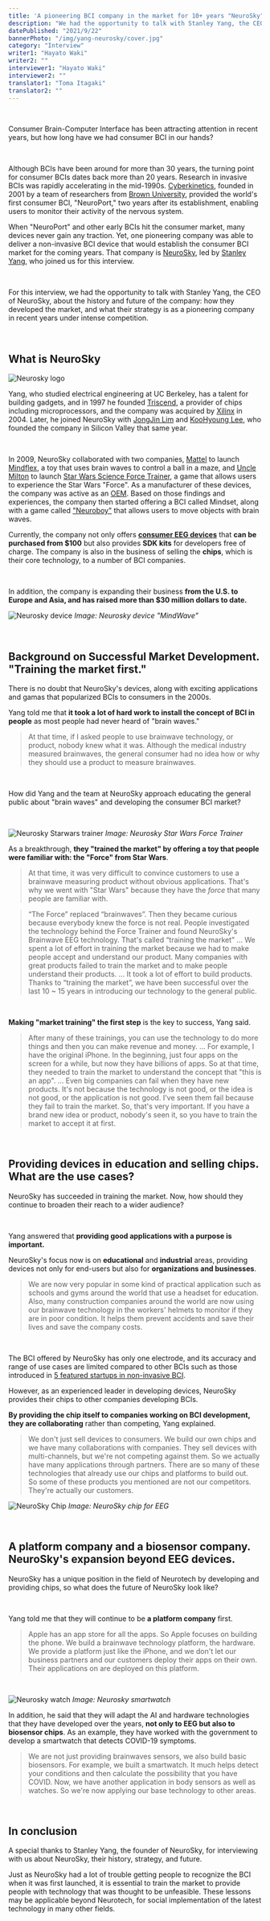 ```yaml
---
title: 'A pioneering BCI company in the market for 10+ years "NeuroSky" | Stanley Yang'
description: "We had the opportunity to talk with Stanley Yang, the CEO of NeuroSky, a company that has been pioneering the Neurotech market for more than 10 years, about the history and future of the company: how they developed the market, and what their strategy is as a pioneering company in recent years under intense competition."
datePublished: "2021/9/22"
bannerPhoto: "/img/yang-neurosky/cover.jpg"
category: "Interview"
writer1: "Hayato Waki"
writer2: ""
interviewer1: "Hayato Waki"
interviewer2: ""
translator1: "Toma Itagaki"
translator2: ""
---
```


&nbsp;

Consumer Brain-Computer Interface has been attracting attention in recent years, but how long have we had consumer BCI in our hands?

&nbsp;

Although BCIs have been around for more than 30 years, the turning point for consumer BCIs dates back more than 20 years. Research in invasive BCIs was rapidly accelerating in the mid-1990s. [Cyberkinetics](https://www.braingate.org/), founded in 2001 by a team of researchers from [Brown University](https://www.brown.edu/), provided the world's first consumer BCI, "NeuroPort," two years after its establishment, enabling users to monitor their activity of the nervous system.

When "NeuroPort" and other early BCIs hit the consumer market, many devices never gain any traction. Yet, one pioneering company was able to deliver a non-invasive BCI device that would establish the consumer BCI market for the coming years. That company is [NeuroSky](http://neurosky.com/), led by [Stanley Yang](https://www.linkedin.com/in/stanley-yang-8173602/), who joined us for this interview.

&nbsp;

For this interview, we had the opportunity to talk with Stanley Yang, the CEO of NeuroSky, about the history and future of the company: how they developed the market, and what their strategy is as a pioneering company in recent years under intense competition.

&nbsp;

## What is NeuroSky

![Neurosky logo](https://www.neurosky.jp/wp-content/uploads/2019/05/ns_logo_480.png)

Yang, who studied electrical engineering at UC Berkeley, has a talent for building gadgets, and in 1997 he founded [Triscend](https://www.crunchbase.com/organization/triscend), a provider of chips including microprocessors, and the company was acquired by [Xilinx](https://www.crunchbase.com/organization/xilinx) in 2004. Later, he joined NeuroSky with [JongJin Lim](https://www.linkedin.com/in/jongjin-lim-b740a11a/) and [KooHyoung Lee](https://www.linkedin.com/in/koohyoung-lee-5742176/), who founded the company in Silicon Valley that same year.

&nbsp;

In 2009, NeuroSky collaborated with two companies, [Mattel](https://en.wikipedia.org/wiki/Mattel) to launch [Mindflex](https://en.wikipedia.org/wiki/Mindflex), a toy that uses brain waves to control a ball in a maze, and [Uncle Milton](https://www.unclemilton.com/) to launch [Star Wars Science Force Trainer](https://en.wikipedia.org/wiki/Force_Trainer), a game that allows users to experience the Star Wars "Force". As a manufacturer of these devices, the company was active as an [OEM](https://en.wikipedia.org/wiki/Original_equipment_manufacturer). Based on those findings and experiences, the company then started offering a BCI called Mindset, along with a game called ["Neuroboy"](https://store.neurosky.com/products/the-adventures-of-neuroboy-bci-technology-demo) that allows users to move objects with brain waves.

Currently, the company not only offers **[consumer EEG devices](https://store.neurosky.com/)** that **can be purchased from $100** but also provides **SDK kits** for developers free of charge. The company is also in the business of selling the **chips**, which is their core technology, to a number of BCI companies.

&nbsp;

In addition, the company is expanding their business **from the U.S. to Europe and Asia, and has raised more than $30 million dollars to date.**

![Neurosky device](https://puzzlebox.io/wp-content/uploads/2013/11/mwm_headset_23.jpg)
_Image: Neurosky device "MindWave"_

&nbsp;

## Background on Successful Market Development. "Training the market first."

There is no doubt that NeuroSky's devices, along with exciting applications and gamas that popularized BCIs to consumers in the 2000s.

Yang told me that **it took a lot of hard work to install the concept of BCI in people** as most people had never heard of "brain waves."

> At that time, if I asked people to use brainwave technology, or product, nobody knew what it was.
> Although the medical industry measured brainwaves, the general consumer had no idea how or why they should use a product to measure brainwaves.

&nbsp;

How did Yang and the team at NeuroSky approach educating the general public about "brain waves" and developing the consumer BCI market?

&nbsp;

![Neurosky Starwars trainer](https://blogofwishes.com/wp-content/uploads/2010/04/star-wars-force-trainer-brain-controlled-toy.jpg)
_Image: Neurosky Star Wars Force Trainer_

As a breakthrough, **they "trained the market" by offering a toy that people were familiar with: the "Force" from Star Wars**.

> At that time, it was very difficult to convince customers to use a brainwave measuring product without obvious applications.
> That's why we went with "Star Wars" because they have the _force_ that many people are familiar with.

> “The Force” replaced “brainwaves”. Then they became curious because everybody knew the force is not real. People investigated the technology behind the Force Trainer and found NeuroSky's Brainwave EEG technology.
> That's called “training the market”
> ...
> We spent a lot of effort in training the market because we had to make people accept and understand our product. Many companies with great products failed to train the market and to make people understand their products.
> ...
> It took a lot of effort to build products. Thanks to “training the market”, we have been successful over the last 10 ~ 15 years in introducing our technology to the general public.

&nbsp;

**Making "market training" the first step** is the key to success, Yang said.

> After many of these trainings, you can use the technology to do more things and then you can make revenue and money.
> ...
> For example, I have the original iPhone. In the beginning, just four apps on the screen for a while, but now they have billions of apps. So at that time, they needed to train the market to understand the concept that "this is an app".
> ...
> Even big companies can fail when they have new products. It's not because the technology is not good, or the idea is not good, or the application is not good. I've seen them fail because they fail to train the market. So, that's very important.
> If you have a brand new idea or product, nobody's seen it, so you have to train the market to accept it at first.

&nbsp;

## Providing devices in education and selling chips. What are the use cases?

NeuroSky has succeeded in training the market. Now, how should they continue to broaden their reach to a wider audience?

&nbsp;

Yang answered that **providing good applications with a purpose is important.**

NeuroSky's focus now is on **educational** and **industrial** areas, providing devices not only for end-users but also for **organizations and businesses**.

> We are now very popular in some kind of practical application such as schools and gyms around the world that use a headset for education.
> Also, many construction companies around the world are now using our brainwave technology in the workers' helmets to monitor if they are in poor condition. It helps them prevent accidents and save their lives and save the company costs.

&nbsp;

The BCI offered by NeuroSky has only one electrode, and its accuracy and range of use cases are limited compared to other BCIs such as those introduced in [5 featured startups in non-invasive BCI](https://neurotechjp.com/blog/5-startups-non-invasive-bci/).

However, as an experienced leader in developing devices, NeuroSky provides their chips to other companies developing BCIs.

**By providing the chip itself to companies working on BCI development, they are collaborating** rather than competing, Yang explained.

> We don't just sell devices to consumers. We build our own chips and we have many collaborations with companies.
> They sell devices with multi-channels, but we're not competing against them. So we actually have many applications through partners. There are so many of these technologies that already use our chips and platforms to build out.  
> So some of these products you mentioned are not our competitors. They're actually our customers.

![NeuroSky Chip](http://www.computex.biz/PhotoPool2/201402/201402121807057312.jpg)
_Image: NeuroSky chip for EEG_

&nbsp;

## A platform company and a biosensor company. NeuroSky's expansion beyond EEG devices.

NeuroSky has a unique position in the field of Neurotech by developing and providing chips, so what does the future of NeuroSky look like?

&nbsp;

Yang told me that they will continue to be **a platform company** first.

> Apple has an app store for all the apps. So Apple focuses on building the phone. We build a brainwave technology platform, the hardware.
> We provide a platform just like the iPhone, and we don't let our business partners and our customers deploy their apps on their own. Their applications on are deployed on this platform.

&nbsp;

![Neurosky watch](https://neurotechjp.com/img/yang-neurosky/watch.jpeg)
_Image: Neurosky smartwatch_

In addition, he said that they will adapt the AI and hardware technologies that they have developed over the years, **not only to EEG but also to biosensor chips**. As an example, they have worked with the government to develop a smartwatch that detects COVID-19 symptoms.

> We are not just providing brainwaves sensors, we also build basic biosensors.
> For example, we built a smartwatch. It much helps detect your conditions and then calculate the possibility that you have COVID.
> Now, we have another application in body sensors as well as watches. So we're now applying our base technology to other areas.

&nbsp;

## In conclusion

A special thanks to Stanley Yang, the founder of NeuroSky, for interviewing with us about NeuroSky, their history, strategy, and future.

Just as NeuroSky had a lot of trouble getting people to recognize the BCI when it was first launched, it is essential to train the market to provide people with technology that was thought to be unfeasible. These lessons may be applicable beyond Neurotech, for social implementation of the latest technology in many other fields.
